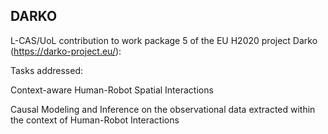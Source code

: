## DARKO
L-CAS/UoL contribution to work package 5 of the EU H2020 project Darko (https://darko-project.eu/):

Tasks addressed: 

Context-aware Human-Robot Spatial Interactions 

Causal Modeling and Inference on the observational data extracted within the context of Human-Robot Interactions 
